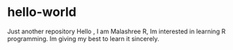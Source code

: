 # hello-world
Just another repository
Hello , I am Malashree R, Im interested in learning R programming.
Im giving my best to learn it sincerely.
